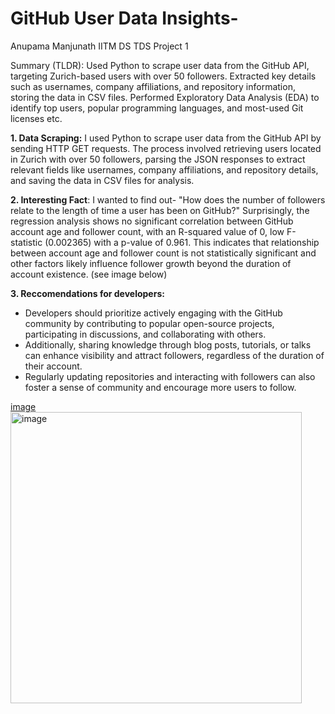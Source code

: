 # GitHub User Data Insights- 
Anupama Manjunath IITM DS TDS Project 1

Summary (TLDR): Used Python to scrape user data from the GitHub API, targeting Zurich-based users with over 50 followers. Extracted key details such as usernames, company affiliations, and repository information, storing the data in CSV files. Performed Exploratory Data Analysis (EDA) to identify top users, popular programming languages, and most-used Git licenses etc.

**1. Data Scraping:**
I used Python to scrape user data from the GitHub API by sending HTTP GET requests. The process involved retrieving users located in Zurich with over 50 followers, parsing the JSON responses to extract relevant fields like usernames, company affiliations, and repository details, and saving the data in CSV files for analysis.

**2. Interesting Fact**: 
I wanted to find out- "How does the number of followers relate to the length of time a user has been on GitHub?" Surprisingly, the regression analysis shows no significant correlation between GitHub account age and follower count, with an R-squared value of 0, low F-statistic (0.002365) with a p-value of 0.961. This indicates that relationship between account age and follower count is not statistically significant and other factors likely influence follower growth beyond the duration of account existence. (see image below) 

**3. Reccomendations for developers:**
- Developers should prioritize actively engaging with the GitHub community by contributing to popular open-source projects, participating in discussions, and collaborating with others. 
- Additionally, sharing knowledge through blog posts, tutorials, or talks can enhance visibility and attract followers, regardless of the duration of their account. 
- Regularly updating repositories and interacting with followers can also foster a sense of community and encourage more users to follow.



[image](https://github.com/user-attachments/assets/40b9ac54-fc59-4699-9548-012f2768d084)
<img width="466" alt="image" src="https://github.com/user-attachments/assets/753442d1-336a-4e06-a512-0fdd1710ce62">








